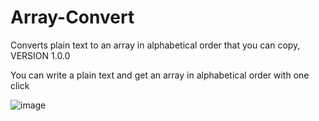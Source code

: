 # Array-Convert
Converts plain text to an array in alphabetical order that you can copy, VERSION 1.0.0

You can write a plain text and get an array in alphabetical order with one click

![image](https://user-images.githubusercontent.com/76851489/201436541-40c9bff9-3b12-475b-a4bc-d8e82f1138b1.png)
